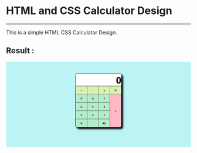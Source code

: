 # HTML and CSS Calculator Design

---

This is a simple HTML CSS Calculator Design.

## Result :

![Screenshot of the Calculator Design](images/calculator-screenshot.png)
